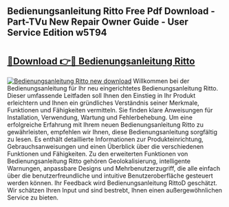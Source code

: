 ## Bedienungsanleitung Ritto Free Pdf Download - Part-TVu New Repair Owner Guide - User Service Edition w5T94

# <h2><a href="http://df4s8pj.blite.top/?on=Bedienungsanleitung+Ritto">🔗Download 👉🔴 Bedienungsanleitung Ritto</a></h2>

[![Bedienungsanleitung Ritto new download](https://i.imgur.com/lujVjoI.png)](http://df4s8pj.blite.top/?on=Bedienungsanleitung+Ritto)
Willkommen bei der Bedienungsanleitung für Ihr neu eingerichtetes Bedienungsanleitung Ritto. Dieser umfassende Leitfaden soll Ihnen den Einstieg in Ihr Produkt erleichtern und Ihnen ein gründliches Verständnis seiner Merkmale, Funktionen und Fähigkeiten vermitteln. Sie finden klare Anweisungen für Installation, Verwendung, Wartung und Fehlerbehebung. Um eine erfolgreiche Erfahrung mit Ihrem neuen Bedienungsanleitung Ritto zu gewährleisten, empfehlen wir Ihnen, diese Bedienungsanleitung sorgfältig zu lesen. Es enthält detaillierte Informationen zur Produkteinrichtung, Gebrauchsanweisungen und einen Überblick über die verschiedenen Funktionen und Fähigkeiten. Zu den erweiterten Funktionen von Bedienungsanleitung Ritto gehören Geolokalisierung, intelligente Warnungen, anpassbare Designs und Mehrbenutzerzugriff, die alle einfach über die benutzerfreundliche und intuitive Benutzeroberfläche gesteuert werden können. Ihr Feedback wird Bedienungsanleitung RittoD geschätzt. Wir schätzen Ihren Input und sind bestrebt, Ihnen einen außergewöhnlichen Service zu bieten.
